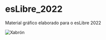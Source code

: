 # esLibre_2022

Material gráfico elaborado para o esLibre 2022

![Xabrón](esLibre22-EESJ-0103-xabrón.svg)
